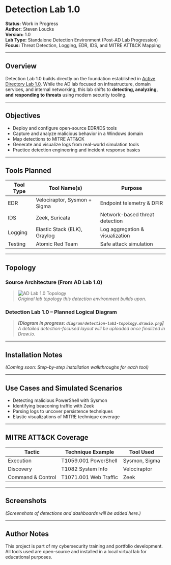 # Detection Lab 1.0

**Status:** Work in Progress  
**Author:** Steven Loucks  
**Version:** 1.0  
**Lab Type:** Standalone Detection Environment (Post-AD Lab Progression)  
**Focus:** Threat Detection, Logging, EDR, IDS, and MITRE ATT&CK Mapping

---

## Overview

Detection Lab 1.0 builds directly on the foundation established in [Active Directory Lab 1.0](https://github.com/sloucks623/lab-active-directory-1.0). While the AD lab focused on infrastructure, domain services, and internal networking, this lab shifts to **detecting, analyzing, and responding to threats** using modern security tooling.

---

## Objectives

- Deploy and configure open-source EDR/IDS tools
- Capture and analyze malicious behavior in a Windows domain
- Map detections to MITRE ATT&CK
- Generate and visualize logs from real-world simulation tools
- Practice detection engineering and incident response basics

---

## Tools Planned

| Tool Type | Tool Name(s) | Purpose |
|-----------|--------------|---------|
| EDR       | Velociraptor, Sysmon + Sigma | Endpoint telemetry & DFIR |
| IDS       | Zeek, Suricata | Network-based threat detection |
| Logging   | Elastic Stack (ELK), Graylog | Log aggregation & visualization |
| Testing   | Atomic Red Team | Safe attack simulation |

---

## Topology

### Source Architecture (From AD Lab 1.0)
> ![AD Lab 1.0 Topology](https://raw.githubusercontent.com/sloucks623/lab-active-directory-1.0/main/diagram/ad-lab1-topology.drawio.png)  
*Original lab topology this detection environment builds upon.*

### Detection Lab 1.0 – Planned Logical Diagram
> _**[Diagram in progress: `diagram/detection-lab1-topology.drawio.png`]**_  
_A detailed detection-focused layout will be uploaded once finalized in Draw.io._

---

## Installation Notes

_(Coming soon: Step-by-step installation walkthroughs for each tool)_

---

## Use Cases and Simulated Scenarios

- Detecting malicious PowerShell with Sysmon
- Identifying beaconing traffic with Zeek
- Parsing logs to uncover persistence techniques
- Elastic visualizations of MITRE technique coverage

---

## MITRE ATT&CK Coverage

| Tactic      | Technique Example     | Tool Used         |
|-------------|------------------------|-------------------|
| Execution   | T1059.001 PowerShell   | Sysmon, Sigma     |
| Discovery   | T1082 System Info      | Velociraptor      |
| Command & Control | T1071.001 Web Traffic | Zeek         |

---

## Screenshots

_(Screenshots of detections and dashboards will be added here.)_

---

## Author Notes

This project is part of my cybersecurity training and portfolio development. All tools used are open-source and installed in a local virtual lab for educational purposes.
